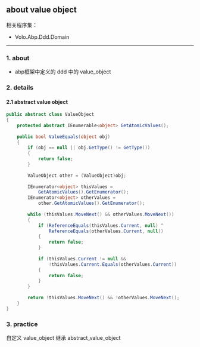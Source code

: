## about value object 

相关程序集：

* Volo.Abp.Ddd.Domain

----

### 1. about

* abp框架中定义的 ddd 中的 value_object

### 2. details

#### 2.1 abstract value object

```c#
public abstract class ValueObject
{
    protected abstract IEnumerable<object> GetAtomicValues();
    
    public bool ValueEquals(object obj)
    {
        if (obj == null || obj.GetType() != GetType())
        {
            return false;
        }
        
        ValueObject other = (ValueObject)obj;
        
        IEnumerator<object> thisValues = 
            GetAtomicValues().GetEnumerator();
        IEnumerator<object> otherValues = 
            other.GetAtomicValues().GetEnumerator();
        
        while (thisValues.MoveNext() && otherValues.MoveNext())
        {
            if (ReferenceEquals(thisValues.Current, null) ^
                ReferenceEquals(otherValues.Current, null))
            {
                return false;
            }
            
            if (thisValues.Current != null &&
                !thisValues.Current.Equals(otherValues.Current))
            {
                return false;
            }
        }
        
        return !thisValues.MoveNext() && !otherValues.MoveNext();
    }
}

```

### 3. practice

自定义 value_object 继承 abstract_value_object



